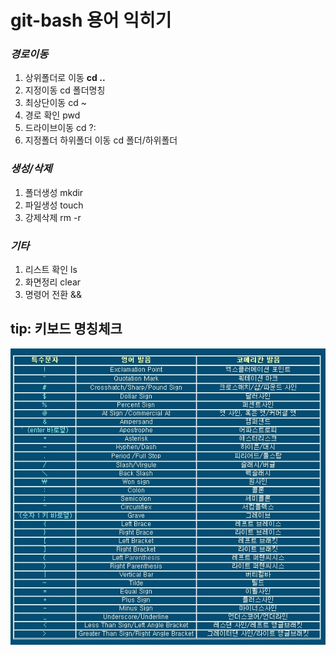 # git-bash 용어 익히기

 ### ***경로이동***



1.  상위폴더로 이동               **cd ..** 
2.  지정이동                           cd 폴더명칭    
3.  최상단이동                       cd ~
4.  경로 확인                          pwd
5.  드라이브이동                    cd ?:
6.  지정폴더 하위폴더 이동  cd 폴더/하위폴더



### ***생성/삭제***



1. 폴더생성                           mkdir
2. 파일생성                           touch
3. 강제삭제                           rm -r



### ***기타***



1. 리스트 확인                      ls
2. 화면정리                           clear
3. 명령어 전환                      &&





## tip: 키보드 명칭체크

![](./img/keyboardKey.jpg)


